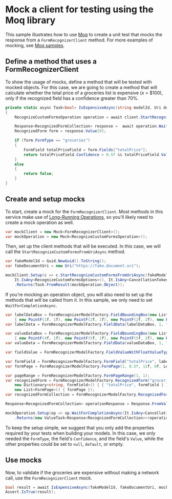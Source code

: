 # Mock a client for testing using the Moq library

This sample illustrates how to use [Moq][moq] to create a unit test that mocks the response from a `FormRecognizerClient` method. For more examples of mocking, see [Moq samples][moq_samples].

## Define a method that uses a FormRecognizerClient
To show the usage of mocks, define a method that will be tested with mocked objects. For this case, we are going to create a method that will calculate whether the total price of a groceries list is expensive (x > $100), only if the recognized field has a confidence greater than 70%.

```C# Snippet:FormRecognizerMethodToTest
private static async Task<bool> IsExpensiveAsync(string modelId, Uri documentUri, FormRecognizerClient client)
{
    RecognizeCustomFormsOperation operation = await client.StartRecognizeCustomFormsFromUriAsync(modelId, documentUri);

    Response<RecognizedFormCollection> response =  await operation.WaitForCompletionAsync();
    RecognizedForm form = response.Value[0];

    if (form.FormType == "groceries")
    {
        FormField totalPriceField = form.Fields["totalPrice"];
        return totalPriceField.Confidence > 0.5f && totalPriceField.Value.AsFloat() > 100f;
    }
    else
    {
        return false;
    }
}
```

## Create and setup mocks
To start, create a mock for the `FormRecognizerClient`. Most methods in this service make use of [Long-Running Operations][lros], so you'll likely need to create a mock operation as well.

```C# Snippet:FormRecognizerCreateMocks
var mockClient = new Mock<FormRecognizerClient>();
var mockOperation = new Mock<RecognizeCustomFormsOperation>();
```

Then, set up the client methods that will be executed. In this case, we will call the `StartRecognizeCustomFormsFromUriAsync` method.

```C# Snippet:FormRecognizerSetUpClientMock
var fakeModelId = Guid.NewGuid().ToString();
var fakeDocumentUri = new Uri("https://fake.document.uri");

mockClient.Setup(c => c.StartRecognizeCustomFormsFromUriAsync(fakeModelId, fakeDocumentUri,
    It.IsAny<RecognizeCustomFormsOptions>(), It.IsAny<CancellationToken>()))
    .Returns(Task.FromResult(mockOperation.Object));
```

If you're mocking an operation object, you will also need to set up the methods that will be called from it. In this sample, we only need to set `WaitForCompletionAsync`.

```C# Snippet:FormRecognizerSetUpOperationMock
var labelDataBox = FormRecognizerModelFactory.FieldBoundingBox(new List<PointF>()
    { new PointF(1f, 1f), new PointF(2f, 1f), new PointF(2f, 2f), new PointF(1f, 2f) });
var labelData = FormRecognizerModelFactory.FieldData(labelDataBox, 1, "Total price:", new List<FormElement>());

var valueDataBox = FormRecognizerModelFactory.FieldBoundingBox(new List<PointF>()
    { new PointF(4f, 1f), new PointF(5f, 1f), new PointF(5f, 2f), new PointF(4f, 2f) });
var valueData = FormRecognizerModelFactory.FieldData(valueDataBox, 1, "$150.00", new List<FormElement>());

var fieldValue = FormRecognizerModelFactory.FieldValueWithFloatValueType(150f);

var formField = FormRecognizerModelFactory.FormField("totalPrice", labelData, valueData, fieldValue, 0.85f);
var formPage = FormRecognizerModelFactory.FormPage(1, 8.5f, 11f, 0f, LengthUnit.Inch, new List<FormLine>(), new List<FormTable>());

var pageRange = FormRecognizerModelFactory.FormPageRange(1, 1);
var recognizedForm = FormRecognizerModelFactory.RecognizedForm("groceries", pageRange,
    new Dictionary<string, FormField>() { { "totalPrice", formField } },
    new List<FormPage>() { formPage });
var recognizedFormCollection = FormRecognizerModelFactory.RecognizedFormCollection(new List<RecognizedForm>() { recognizedForm });

Response<RecognizedFormCollection> operationResponse = Response.FromValue(recognizedFormCollection, Mock.Of<Response>());

mockOperation.Setup(op => op.WaitForCompletionAsync(It.IsAny<CancellationToken>()))
    .Returns(new ValueTask<Response<RecognizedFormCollection>>(operationResponse));
```

To keep the setup simple, we suggest that you only add the properties required by your tests when building your models. In this case, we only needed the `FormType`, the field's `Confidence`, and the field's `Value`, while the other properties could be set to `null`, `default`, or empty.

## Use mocks
Now, to validate if the groceries are expensive without making a network call, use the `FormRecognizerClient` mock.

```C# Snippet:FormRecognizerUseMocks
bool result = await IsExpensiveAsync(fakeModelId, fakeDocumentUri, mockClient.Object);
Assert.IsTrue(result);
```

[moq]: https://github.com/Moq/moq4/
[moq_samples]: https://github.com/Azure/azure-sdk-for-net/tree/master/sdk/formrecognizer/Azure.AI.FormRecognizer/samples
[lros]: https://github.com/Azure/azure-sdk-for-net/tree/master/sdk/formrecognizer/Azure.AI.FormRecognizer#long-running-operations
